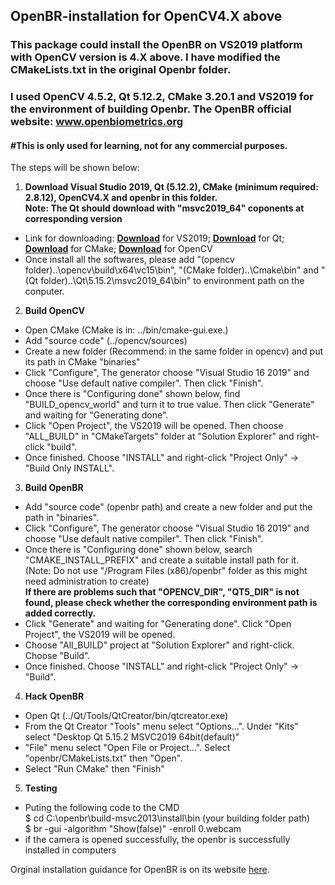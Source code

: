 ## OpenBR-installation for OpenCV4.X above
### This package could install the OpenBR on VS2019 platform with OpenCV version is 4.X above. I have modified the CMakeLists.txt in the original Openbr folder.
### I used OpenCV 4.5.2, Qt 5.12.2, CMake 3.20.1 and VS2019 for the environment of building Openbr. The OpenBR official website: www.openbiometrics.org
#### #This is only used for learning, not for any commercial purposes.
The steps will be shown below:
 1. **Download Visual Studio 2019, Qt (5.12.2), CMake (minimum required: 2.8.12), OpenCV4.X and openbr in this folder.**  
   **Note: The Qt should download with "msvc2019_64" coponents at corresponding version**  
   * Link for downloading: **[Download](https://visualstudio.microsoft.com/zh-hans/vs/)** for VS2019; **[Download](https://www.qt.io/download)** for Qt; **[Download](https://cmake.org/download/)** for CMake; **[Download](https://opencv.org/releases/)** for OpenCV  
   * Once install all the softwares, please add "(opencv folder)..\opencv\build\x64\vc15\bin", "(CMake folder)..\Cmake\bin" and "(Qt folder)..\Qt\5.15.2\msvc2019_64\bin" to environment path on the conputer.
 2. **Build OpenCV**  
   * Open CMake (CMake is in: ../bin/cmake-gui.exe.)  
   * Add "source code" (../opencv/sources)  
   * Create a new folder (Recommend: in the same folder in opencv) and put its path in CMake "binaries"  
   * Click "Configure", The generator choose "Visual Studio 16 2019" and choose "Use default native compiler". Then click "Finish".  
   * Once there is "Configuring done" shown below, find "BUILD_opencv_world" and turn it to true value. Then click "Generate" and waiting for "Generating done".  
   * Click "Open Project", the VS2019 will be opened. Then choose "ALL_BUILD" in "CMakeTargets" folder at "Solution Explorer" and right-click "build".  
   * Once finished. Choose "INSTALL" and right-click "Project Only" -> "Build Only INSTALL".  
 3. **Build OpenBR**  
   * Add "source code" (openbr path) and create a new folder and put the path in "binaries".  
   * Click "Configure", The generator choose "Visual Studio 16 2019" and choose "Use default native compiler". Then click "Finish".  
   * Once there is "Configuring done" shown below, search "CMAKE_INSTALL_PREFIX" and create a suitable install path for it. (Note: Do not use "/Program Files (x86)/openbr" folder as this might need administration to create)  
   **If there are problems such that "OPENCV_DIR", "QT5_DIR" is not found, please check whether the corresponding environment path is added correctly.**  
   * Click "Generate" and waiting for "Generating done". Click "Open Project", the VS2019 will be opened.   
   * Choose "All_BUILD" project at "Solution Explorer" and right-click. Choose "Build".  
   * Once finished. Choose "INSTALL" and right-click "Project Only" -> "Build".  
 4. **Hack OpenBR**
   * Open Qt (../Qt/Tools/QtCreator/bin/qtcreator.exe)  
   * From the Qt Creator "Tools" menu select "Options...". Under "Kits" select "Desktop Qt 5.15.2 MSVC2019 64bit(default)"  
   * "File" menu select "Open File or Project...". Select "openbr/CMakeLists.txt" then "Open".  
   * Select "Run CMake" then "Finish"
 5. **Testing**
   * Puting the following code to the CMD  
     $ cd C:\openbr\build-msvc2013\install\bin (your building folder path)  
     $ br -gui -algorithm "Show(false)" -enroll 0.webcam  
   * if the camera is opened successfully, the openbr is successfully installed in computers  

Orginal installation guidance for OpenBR is on its website [here](http://openbiometrics.org/docs/install/).
